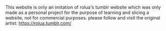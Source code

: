This website is only an imitation of rolua's tumblr website which was only made as a personal project for the purpose of learning and slicing a website, not for commercial purposes. please follow and visit the original artist: https://rolua.tumblr.com/